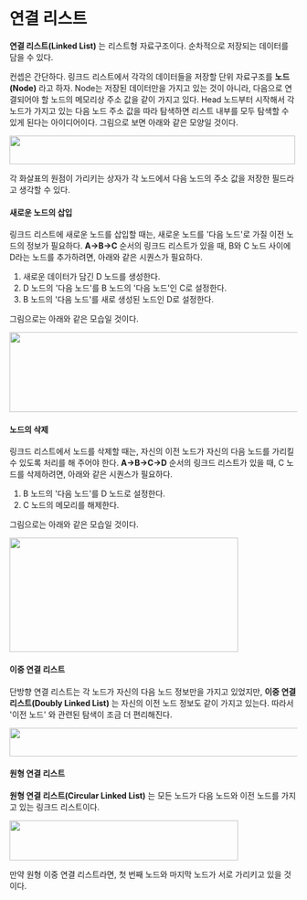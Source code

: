 # 연결 리스트
__연결 리스트(Linked List)__ 는 리스트형 자료구조이다. 순차적으로 저장되는 데이터를 담을 수 있다.

컨셉은 간단하다. 링크드 리스트에서 각각의 데이터들을 저장할 단위 자료구조를 __노드(Node)__ 라고 하자. Node는 저장된 데이터만을 가지고 있는 것이 아니라, 다음으로 연결되어야 할 노드의 메모리상 주소 값을 같이 가지고 있다. Head 노드부터 시작해서 각 노드가 가지고 있는 다음 노드 주소 값을 따라 탐색하면 리스트 내부를 모두 탐색할 수 있게 된다는 아이디어이다. 그림으로 보면 아래와 같은 모양일 것이다.

<img src="https://upload.wikimedia.org/wikipedia/commons/thumb/6/6d/Singly-linked-list.svg/612px-Singly-linked-list.svg.png" width="500" height="50">

각 화살표의 원점이 가리키는 상자가 각 노드에서 다음 노드의 주소 값을 저장한 필드라고 생각할 수 있다.

#### 새로운 노드의 삽입
링크드 리스트에 새로운 노드를 삽입할 때는, 새로운 노드를 '다음 노드'로 가질 이전 노드의 정보가 필요하다. __A->B->C__ 순서의 링크드 리스트가 있을 때, B와 C 노드 사이에 D라는 노드를 추가하려면, 아래와 같은 시퀀스가 필요하다.  
1. 새로운 데이터가 담긴 D 노드를 생성한다.
2. D 노드의 '다음 노드'를 B 노드의 '다음 노드'인 C로 설정한다.
3. B 노드의 '다음 노드'를 새로 생성된 노드인 D로 설정한다.

그림으로는 아래와 같은 모습일 것이다.

<img src="https://upload.wikimedia.org/wikipedia/commons/thumb/4/4b/CPT-LinkedLists-addingnode.svg/711px-CPT-LinkedLists-addingnode.svg.png" width="550" height="140">

#### 노드의 삭제
링크드 리스트에서 노드를 삭제할 때는, 자신의 이전 노드가 자신의 다음 노드를 가리킬 수 있도록 처리를 해 주어야 한다. __A->B->C->D__ 순서의 링크드 리스트가 있을 때, C 노드를 삭제하려면, 아래와 같은 시퀀스가 필요하다.
1. B 노드의 '다음 노드'를 D 노드로 설정한다.
2. C 노드의 메모리를 해제한다.

그림으로는 아래와 같은 모습일 것이다.

<img src="https://upload.wikimedia.org/wikipedia/commons/thumb/d/d4/CPT-LinkedLists-deletingnode.svg/570px-CPT-LinkedLists-deletingnode.svg.png" width="400" height="200">

#### 이중 연결 리스트
단방향 연결 리스트는 각 노드가 자신의 다음 노드 정보만을 가지고 있었지만, __이중 연결 리스트(Doubly Linked List)__ 는 자신의 이전 노드 정보도 같이 가지고 있는다. 따라서 '이전 노드' 와 관련된 탐색이 조금 더 편리해진다.

<img src="https://upload.wikimedia.org/wikipedia/commons/thumb/5/5e/Doubly-linked-list.svg/915px-Doubly-linked-list.svg.png" width="700" height="50">

#### 원형 연결 리스트
__원형 연결 리스트(Circular Linked List)__ 는 모든 노드가 다음 노드와 이전 노드를 가지고 있는 링크드 리스트이다.

<img src="https://upload.wikimedia.org/wikipedia/commons/thumb/d/df/Circularly-linked-list.svg/525px-Circularly-linked-list.svg.png" width="400" height="70">

만약 원형 이중 연결 리스트라면, 첫 번째 노드와 마지막 노드가 서로 가리키고 있을 것이다.
